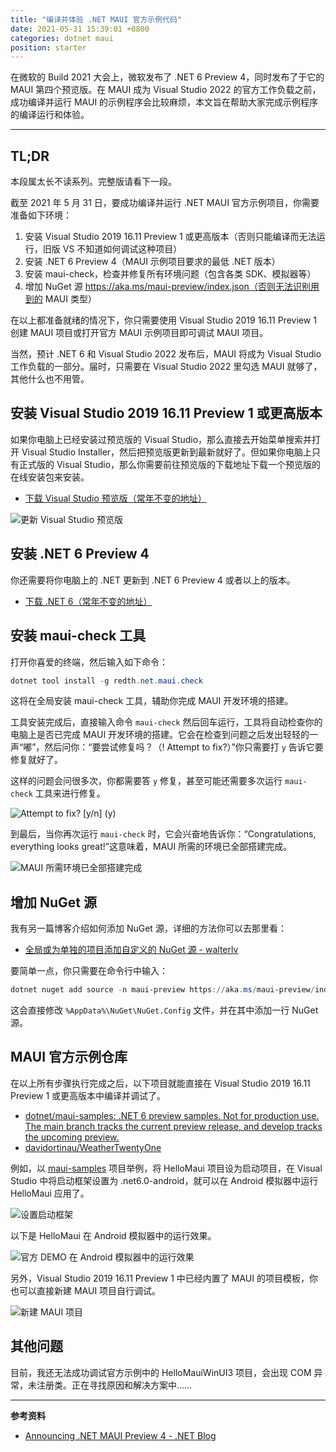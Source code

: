 ```yaml
---
title: "编译并体验 .NET MAUI 官方示例代码"
date: 2021-05-31 15:39:01 +0800
categories: dotnet maui
position: starter
---
```


在微软的 Build 2021 大会上，微软发布了 .NET 6 Preview 4，同时发布了于它的 MAUI 第四个预览版。在 MAUI 成为 Visual Studio 2022 的官方工作负载之前，成功编译并运行 MAUI 的示例程序会比较麻烦，本文旨在帮助大家完成示例程序的编译运行和体验。

---

<div id="toc"></div>

## TL;DR

本段属太长不读系列。完整版请看下一段。

截至 2021 年 5 月 31 日，要成功编译并运行 .NET MAUI 官方示例项目，你需要准备如下环境：

1. 安装 Visual Studio 2019 16.11 Preview 1 或更高版本（否则只能编译而无法运行，旧版 VS 不知道如何调试这种项目）
1. 安装 .NET 6 Preview 4（MAUI 示例项目要求的最低 .NET 版本）
1. 安装 maui-check，检查并修复所有环境问题（包含各类 SDK、模拟器等）
1. 增加 NuGet 源 https://aka.ms/maui-preview/index.json（否则无法识别用到的 MAUI 类型）

在以上都准备就绪的情况下，你只需要使用 Visual Studio 2019 16.11 Preview 1 创建 MAUI 项目或打开官方 MAUI 示例项目即可调试 MAUI 项目。

当然，预计 .NET 6 和 Visual Studio 2022 发布后，MAUI 将成为 Visual Studio 工作负载的一部分。届时，只需要在 Visual Studio 2022 里勾选 MAUI 就够了，其他什么也不用管。

## 安装 Visual Studio 2019 16.11 Preview 1 或更高版本

如果你电脑上已经安装过预览版的 Visual Studio，那么直接去开始菜单搜索并打开 Visual Studio Installer，然后把预览版更新到最新就好了。但如果你电脑上只有正式版的 Visual Studio，那么你需要前往预览版的下载地址下载一个预览版的在线安装包来安装。

- [下载 Visual Studio 预览版（常年不变的地址）](https://visualstudio.microsoft.com/zh-hans/vs/preview/)

![更新 Visual Studio 预览版](/static/posts/2021-05-31-15-02-58.png)

## 安装 .NET 6 Preview 4

你还需要将你电脑上的 .NET 更新到 .NET 6 Preview 4 或者以上的版本。

- [下载 .NET 6（常年不变的地址）](https://dotnet.microsoft.com/download/dotnet/6.0)

## 安装 maui-check 工具

打开你喜爱的终端，然后输入如下命令：

```powershell
dotnet tool install -g redth.net.maui.check
```

这将在全局安装 maui-check 工具，辅助你完成 MAUI 开发环境的搭建。

工具安装完成后，直接输入命令 `maui-check` 然后回车运行，工具将自动检查你的电脑上是否已完成 MAUI 开发环境的搭建。它会在检查到问题之后发出轻轻的一声“嘟”，然后问你：“要尝试修复吗？（! Attempt to fix?）”你只需要打 `y` 告诉它要修复就好了。

这样的问题会问很多次，你都需要答 `y` 修复，甚至可能还需要多次运行 `maui-check` 工具来进行修复。

![Attempt to fix? [y/n] (y)](/static/posts/2021-05-31-15-12-11.png)

到最后，当你再次运行 `maui-check` 时，它会兴奋地告诉你：“Congratulations, everything looks great!”这意味着，MAUI 所需的环境已全部搭建完成。

![MAUI 所需环境已全部搭建完成](/static/posts/2021-05-31-15-19-09.png)

## 增加 NuGet 源

我有另一篇博客介绍如何添加 NuGet 源，详细的方法你可以去那里看：

- [全局或为单独的项目添加自定义的 NuGet 源 - walterlv](http://blog.walterlv.com/post/add-custom-nuget-source.html)

要简单一点，你只需要在命令行中输入：

```powershell
dotnet nuget add source -n maui-preview https://aka.ms/maui-preview/index.json
```

这会直接修改 `%AppData%\NuGet\NuGet.Config` 文件，并在其中添加一行 NuGet 源。

## MAUI 官方示例仓库

在以上所有步骤执行完成之后，以下项目就能直接在 Visual Studio 2019 16.11 Preview 1 或更高版本中编译并调试了。

- [dotnet/maui-samples: .NET 6 preview samples. Not for production use. The main branch tracks the current preview release, and develop tracks the upcoming preview.](https://github.com/dotnet/maui-samples)
- [davidortinau/WeatherTwentyOne](https://github.com/davidortinau/WeatherTwentyOne)

例如，以 [maui-samples](https://github.com/dotnet/maui-samples) 项目举例，将 HelloMaui 项目设为启动项目，在 Visual Studio 中将启动框架设置为 .net6.0-android，就可以在 Android 模拟器中运行 HelloMaui 应用了。

![设置启动框架](/static/posts/2021-05-31-15-34-18.png)

以下是 HelloMaui 在 Android 模拟器中的运行效果。

![官方 DEMO 在 Android 模拟器中的运行效果](/static/posts/2021-05-31-hello-maui-sample.gif)

另外，Visual Studio 2019 16.11 Preview 1 中已经内置了 MAUI 的项目模板，你也可以直接新建 MAUI 项目自行调试。

![新建 MAUI 项目](/static/posts/2021-05-31-15-37-54.png)

## 其他问题

目前，我还无法成功调试官方示例中的 HelloMauiWinUI3 项目，会出现 COM 异常，未注册类。正在寻找原因和解决方案中……

---

**参考资料**

- [Announcing .NET MAUI Preview 4 - .NET Blog](https://devblogs.microsoft.com/dotnet/announcing-net-maui-preview-4/)
